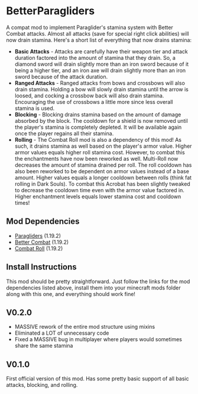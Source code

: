 # BetterParagliders
A compat mod to implement Paraglider's stamina system with Better Combat attacks. Almost all attacks (save for special
right click abilities) will now drain stamina. Here's a short list of everything that now drains stamina:
- **Basic Attacks** - Attacks are carefully have their weapon tier and attack duration factored into the amount of stamina
    that they drain. So, a diamond sword will drain slightly more than an iron sword because of it being a higher tier,
    and an iron axe will drain slightly more than an iron sword because of the attack duration.
- **Ranged Attacks** - Ranged attacks from bows and crossbows will also drain stamina. Holding a bow will slowly drain
    stamina until the arrow is loosed, and cocking a crossbow back will also drain stamina. Encouraging the use of 
    crossbows a little more since less overall stamina is used.
- **Blocking** - Blocking drains stamina based on the amount of damage absorbed by the block. The cooldown for a shield
    is now removed until the player's stamina is completely depleted. It will be available again once the player regains
    all their stamina.
- **Rolling** - The Combat Roll mod is also a dependency of this mod! As such, it drains stamina as well based on the
    player's armor value. Higher armor values equals higher roll stamina cost. However, to combat this the enchantments
    have now been reworked as well. Multi-Roll now decreases the amount of stamina drained per roll. The roll cooldown
    has also been reworked to be dependent on armor values instead of a base amount. Higher values equals a longer
    cooldown between rolls (think fat rolling in Dark Souls). To combat this Acrobat has been slightly tweaked to 
    decrease the cooldown time even with the armor value factored in. Higher enchantment levels equals lower stamina 
    cost and cooldown times!

## Mod Dependencies
- [Paragliders](https://www.curseforge.com/minecraft/mc-mods/paragliders/files/4478230) (1.19.2)
- [Better Combat](https://www.curseforge.com/minecraft/mc-mods/better-combat-by-daedelus/files/4534619) (1.19.2)
- [Combat Roll](https://www.curseforge.com/minecraft/mc-mods/combat-roll/files/4428898) (1.19.2)

## Install Instructions
This mod should be pretty straightforward. Just follow the links for the mod dependencies listed above, install them
into your minecraft mods folder along with this one, and everything should work fine!

## V0.2.0
- MASSIVE rework of the entire mod structure using mixins
- Eliminated a LOT of unnecessary code
- Fixed a MASSIVE bug in multiplayer where players would sometimes share the same stamina

## V0.1.0
First official version of this mod. Has some pretty basic support of all basic attacks, blocking, and rolling.